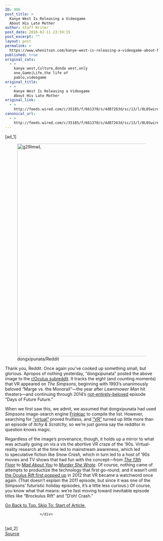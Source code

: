 ```yaml
---
ID: 906
post_title: >
  Kanye West Is Releasing a Videogame
  About His Late Mother
author: Staff Writer
post_date: 2016-02-11 23:59:15
post_excerpt: ""
layout: post
permalink: >
  https://www.whenitson.com/kanye-west-is-releasing-a-videogame-about-his-late-mother/
published: true
original_cats:
  - >
    kanye west,Culture,donda west,only
    one,Game|Life,the life of
    pablo,videogame
original_title:
  - >
    Kanye West Is Releasing a Videogame
    About His Late Mother
original_link:
  - >
    http://feeds.wired.com/c/35185/f/661370/s/4d87263d/sc/13/l/0L0Swired0N0C20A160C0A20Ckanye0Eonly0Eone0Evideogame0C/story01.htm
canonical_url:
  - >
    http://feeds.wired.com/c/35185/f/661370/s/4d87263d/sc/13/l/0L0Swired0N0C20A160C0A20Ckanye0Eonly0Eone0Evideogame0C/story01.htm
---
```

 [ad_1]
<br><div id="start-of-content"><article class="content link-underline relative body-copy border-b pad-b-50" data-js="content" itemprop="articleBody" readability="51.938320959452"><figure attachment_1972672="" class="wp-caption landscape alignnone fader relative" data-js="fader"><a href="http://www.wired.com/wp-content/uploads/2016/02/g29ImwL.png"><img class="size-wide-image wp-image-1972672" src="http://www.whenitson.com/wp-content/uploads/2016/02/Doh-Crash-The-History-of-VR-on-The-Simpsons.png" alt="g29ImwL" width="932" height="699"/></a><figcaption class="wp-caption-text link-underline"><span class="credit link-underline-sm"><span aria-hidden="true" class="ui ui ui-photo inline-block ui-credit relative opacity-5 marg-r-micro"/> dongxipunata/Reddit</span></figcaption></figure><p>Thank you, Reddit. Once again you’ve cooked up something small, but glorious. Apropos of nothing yesterday, “dongxipunata” posted the above image to the <a href="https://www.reddit.com/r/oculus/" target="_blank">r/Oculus subreddit</a>. It tracks the eight (and counting moments) that VR appeared on <em>The Simpsons</em>, beginning with 1993’s unanimously beloved “Marge vs. the Monorail”—the year after <em>Lawnmower Man</em> hit theaters—and continuing through 2014’s <a href="http://www.avclub.com/tvclub/simpsons-days-future-future-203397" target="_blank">not-entirely-beloved</a> episode “Days of Future Future.”</p>
<p>When we first saw this, we admit, we assumed that dongxipunata had used <em>Simpsons</em> image-search engine <a href="http://wired.com/2016/02/ultimate-simpsons-search-engine-pairs-quotes-with-stills/" target="_blank">Frinkiac</a> to compile the list. However, searching for <a href="https://frinkiac.com/?p=search&amp;q=virtual" target="_blank">“virtual”</a> proved fruitless, and <a href="https://frinkiac.com/?p=search&amp;q=vr" target="_blank">“VR”</a> turned up little more than an episode of <em>Itchy &amp; Scratchy, </em>so we’re just gonna say the redditor in question knows magic.</p>
<p>Regardless of the image’s provenance, though, it holds up a mirror to what was actually going on vis a vis the abortive VR craze of the ’90s. Virtual-reality research at the time led to mainstream awareness, which led to speculative fiction like <em>Snow Crash, </em>which in turn led to a host of ’90s movies and TV shows that had fun with the concept—from <em><a href="https://www.youtube.com/watch?v=dtYdZkPmFoU" target="_blank">The 13th Floor</a></em> to <em><a href="https://www.youtube.com/watch?v=lI3qIzRAafM&amp;feature=youtu.be&amp;t=4m34s" target="_blank">Mad About You</a></em> to <em><a href="http://www.wired.com/2014/04/underwire_0402_murdershewrote/" target="_blank">Murder She Wrote</a></em>. Of course, nothing came of attempts to productize the technology that first go-round, and it wasn’t until <a href="http://www.wired.com/2014/05/oculus-rift-4/" target="_blank">the Oculus Rift first popped up</a> in 2012 that VR became a watchword once again. (That doesn’t explain the 2011 episode, but since it was one of the Simpsons’ futuristic holiday episodes, it’s a little less curious.) Of course, you know what that means: we’re fast moving toward inevitable episode titles like “Brockulus Rift” and “D’oh! Crash.”</p>
							<a class="visually-hidden skip-to-text-link focusable bg-white" href="#start-of-content">Go Back to Top. Skip To: Start of Article.</a>
						</article>


					</div>
<br>[ad_2]
<br><a href="http://feeds.wired.com/c/35185/f/661370/s/4d87263d/sc/13/l/0L0Swired0N0C20A160C0A20Ckanye0Eonly0Eone0Evideogame0C/story01.htm">Source </a>
